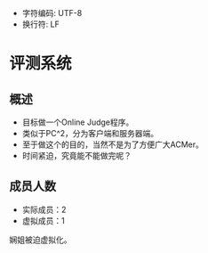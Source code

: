 ﻿* 字符编码: UTF-8
* 换行符: LF

# 评测系统

## 概述

* 目标做一个Online Judge程序。
* 类似于PC^2，分为客户端和服务器端。
* 至于做这个的目的，当然不是为了方便广大ACMer。
* 时间紧迫，究竟能不能做完呢？

## 成员人数

* 实际成员：2
* 虚拟成员：1

娴姐被迫虚拟化。